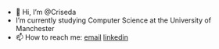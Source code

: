 - 👋 Hi, I’m @Criseda
- I’m currently studying Computer Science at the University of Manchester
- 📫 How to reach me: [email](mailto:laurentiu.cristian.preda@gmail.com) [linkedin](https://www.linkedin.com/in/criseda/)

